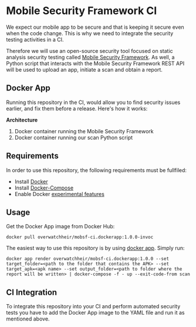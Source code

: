 
# Mobile Security Framework CI

We expect our mobile app to be secure and that is keeping it secure even when the code change. This is why we need to integrate the security testing activities in a CI.

Therefore we will use an open-source security tool focused on static analysis security testing called [Mobile Security Framework](https://github.com/MobSF/Mobile-Security-Framework-MobSF). As well, a Python script that interacts with the Mobile Security Framework REST API will be used to upload an app, initiate a scan and obtain a report.

## Docker App

Running this repository in the CI, would allow you to find security issues earlier, and fix them before a release. Here's how it works:

**Architecture**
1. Docker container running the Mobile Security Framework
2. Docker container running our scan Python script 

## Requirements

In order to use this repository, the following requirements must be fullfiled:

- Install [Docker](https://docs.docker.com/engine/install/)
- Install [Docker-Compose](https://docs.docker.com/compose/install/)
- Enable Docker [experimental features](https://docs.docker.com/app/working-with-app/)
    
## Usage

Get the Docker App image from Docker Hub:
```
docker pull overwatchheir/mobsf-ci.dockerapp:1.0.0-invoc
```

The easiest way to use this repository is by using [docker app](https://docs.docker.com/app/working-with-app/). Simply run:
```
docker app render overwatchheir/mobsf-ci.dockerapp:1.0.0 --set target_folder=<path to the folder that contains the APK> --set target_apk=<apk name> --set output_folder=<path to folder where the report will be written> | docker-compose -f - up --exit-code-from scan
```

## CI Integration 

To integrate this repository into your CI and perform automated security tests you have to add the Docker App image to the YAML file 
and run it as mentioned above.